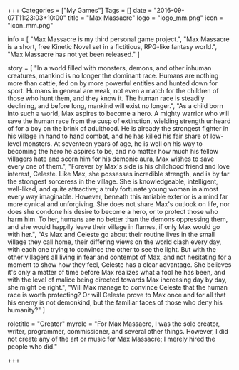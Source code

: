+++
Categories = ["My Games"]
Tags = []
date = "2016-09-07T11:23:03+10:00"
title = "Max Massacre"
logo = "logo_mm.png"
icon = "icon_mm.png"

info = [
	"Max Massacre is my third personal game project.",
	"Max Massacre is a short, free Kinetic Novel set in a fictitious, RPG-like fantasy world.",
	"Max Massacre has not yet been released."
]

story = [
	"In a world filled with monsters, demons, and other inhuman creatures, mankind is no longer the dominant race. Humans are nothing more than cattle, fed on by more powerful entities and hunted down for sport. Humans in general are weak, not even a match for the children of those who hunt them, and they know it. The human race is steadily declining, and before long, mankind will exist no longer.",
	"As a child born into such a world, Max aspires to become a hero. A mighty warrior who will save the human race from the cusp of extinction, wielding strength unheard of for a boy on the brink of adulthood. He is already the strongest fighter in his village in hand to hand combat, and he has killed his fair share of low-level monsters. At seventeen years of age, he is well on his way to becoming the hero he aspires to be, and no matter how much his fellow villagers hate and scorn him for his demonic aura, Max wishes to save every one of them.",
	"Forever by Max's side is his childhood friend and love interest, Celeste. Like Max, she possesses incredible strength, and is by far the strongest sorceress in the village. She is knowledgeable, intelligent, well-liked, and quite attractive; a truly fortunate young woman in almost every way imaginable. However, beneath this amiable exterior is a mind far more cynical and unforgiving. She does not share Max's outlook on life, nor does she condone his desire to become a hero, or to protect those who harm him. To her, humans are no better than the demons oppressing them, and she would happily leave their village in flames, if only Max would go with her.",
	"As Max and Celeste go about their routine lives in the small village they call home, their differing views on the world clash every day, with each one trying to convince the other to see the light. But with the other villagers all living in fear and contempt of Max, and not hesitating for a moment to show how they feel, Celeste has a clear advantage. She believes it's only a matter of time before Max realizes what a fool he has been, and with the level of malice being directed towards Max increasing day by day, she might be right.",
	"Will Max manage to convince Celeste that the human race is worth protecting? Or will Celeste prove to Max once and for all that his enemy is not demonkind, but the familiar faces of those who deny his humanity?"
]

roletitle = "Creator"
myrole = "For Max Massacre, I was the sole creator, writer, programmer, commissioner, and several other things. However, I did not create any of the art or music for Max Massacre; I merely hired the people who did."

+++

<!-- story = "..."
download = "Unreleased."
credits = "..." -->

